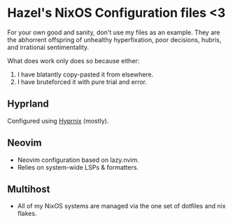 
# Hazel's NixOS Configuration files <3

For your own good and sanity, don't use my files as an example.
They are the abhorrent offspring of unhealthy hyperfixation, 
poor decisions, hubris, and irrational sentimentality. 

What does work only does so because either:
1. I have blatantly copy-pasted it from elsewhere.
2. I have bruteforced it with pure trial and error.

## Hyprland
Configured using [Hyprnix](https://github.com/hyprland-community/hyprnix) (mostly). 

## Neovim
- Neovim configuration based on lazy.nvim.
- Relies on system-wide LSPs & formatters.

## Multihost
- All of my NixOS systems are managed via the one set of dotfiles and nix flakes.
